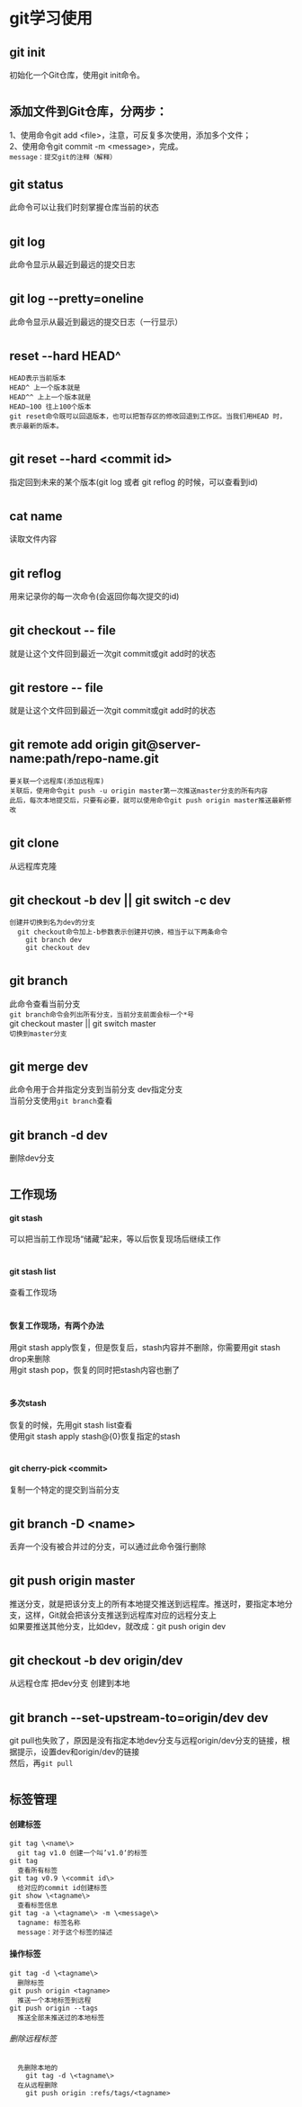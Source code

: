 # git学习使用
## git init
初始化一个Git仓库，使用git init命令。
#
## 添加文件到Git仓库，分两步：
1、使用命令git add \<file\>，注意，可反复多次使用，添加多个文件；<br>
2、使用命令git commit -m \<message\>，完成。<br>
  `message：提交git的注释（解释）`
## git status
此命令可以让我们时刻掌握仓库当前的状态
#
## git log
此命令显示从最近到最远的提交日志
#
## git log --pretty=oneline 
此命令显示从最近到最远的提交日志（一行显示）
#
## reset --hard HEAD^
    HEAD表示当前版本
    HEAD^ 上一个版本就是
    HEAD^^ 上上一个版本就是
    HEAD~100 往上100个版本
    git reset命令既可以回退版本，也可以把暂存区的修改回退到工作区。当我们用HEAD 时，表示最新的版本。
#
## git reset --hard \<commit id\>
指定回到未来的某个版本(git log 或者 git reflog 的时候，可以查看到id)
#
## cat name 
读取文件内容
#
## git reflog
用来记录你的每一次命令(会返回你每次提交的id)
#
## git checkout -- file 
就是让这个文件回到最近一次git commit或git add时的状态
#
## git restore  -- file 
就是让这个文件回到最近一次git commit或git add时的状态
#
## git remote add origin git@server-name:path/repo-name.git 
    要关联一个远程库(添加远程库)
    关联后，使用命令git push -u origin master第一次推送master分支的所有内容
    此后，每次本地提交后，只要有必要，就可以使用命令git push origin master推送最新修改
#
## git clone
从远程库克隆
#
## git checkout -b dev || git switch -c dev
    创建并切换到名为dev的分支
      git checkout命令加上-b参数表示创建并切换，相当于以下两条命令
        git branch dev
        git checkout dev
#
## git branch
此命令查看当前分支<br>
`git branch命令会列出所有分支，当前分支前面会标一个*号`<br>
git checkout master || git switch master<br>
`切换到master分支`
#
## git merge dev
此命令用于合并指定分支到当前分支
  dev指定分支<br>
  当前分支使用`git branch`查看
#
## git branch -d dev
删除dev分支
#
## 工作现场
#### git stash
可以把当前工作现场“储藏”起来，等以后恢复现场后继续工作
#
#### git stash list
查看工作现场
#
#### 恢复工作现场，有两个办法
  用git stash apply恢复，但是恢复后，stash内容并不删除，你需要用git stash drop来删除<br>
  用git stash pop，恢复的同时把stash内容也删了
#
#### 多次stash
  恢复的时候，先用git stash list查看<br>
  使用git stash apply stash@{0}恢复指定的stash
#
#### git cherry-pick \<commit\>
  复制一个特定的提交到当前分支
#
## git branch -D \<name\>
  丢弃一个没有被合并过的分支，可以通过此命令强行删除
#
## git push origin master
推送分支，就是把该分支上的所有本地提交推送到远程库。推送时，要指定本地分支，这样，Git就会把该分支推送到远程库对应的远程分支上<br>
如果要推送其他分支，比如dev，就改成：git push origin dev
#
## git checkout -b dev origin/dev
从远程仓库 把dev分支 创建到本地
#
## git branch --set-upstream-to=origin/dev dev
git pull也失败了，原因是没有指定本地dev分支与远程origin/dev分支的链接，根据提示，设置dev和origin/dev的链接<br>
然后，再`git pull`
#
## 标签管理
#### 创建标签
    git tag \<name\>
      git tag v1.0 创建一个叫’v1.0‘的标签
    git tag
      查看所有标签
    git tag v0.9 \<commit id\>
      给对应的commit id创建标签
    git show \<tagname\>
      查看标签信息
    git tag -a \<tagname\> -m \<message\>
      tagname: 标签名称
      message：对于这个标签的描述
#### 操作标签
    git tag -d \<tagname\>
      删除标签
    git push origin <tagname>
      推送一个本地标签到远程
    git push origin --tags
      推送全部未推送过的本地标签
###### 删除远程标签
      先删除本地的
        git tag -d \<tagname\>
      在从远程删除
        git push origin :refs/tags/<tagname>


























